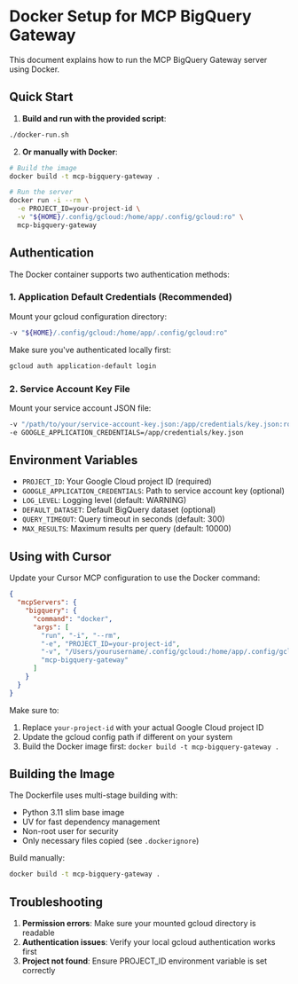 # Docker Setup for MCP BigQuery Gateway

This document explains how to run the MCP BigQuery Gateway server using Docker.

## Quick Start

1. **Build and run with the provided script**:
```bash
./docker-run.sh
```

2. **Or manually with Docker**:
```bash
# Build the image
docker build -t mcp-bigquery-gateway .

# Run the server
docker run -i --rm \
  -e PROJECT_ID=your-project-id \
  -v "${HOME}/.config/gcloud:/home/app/.config/gcloud:ro" \
  mcp-bigquery-gateway
```

## Authentication

The Docker container supports two authentication methods:

### 1. Application Default Credentials (Recommended)
Mount your gcloud configuration directory:
```bash
-v "${HOME}/.config/gcloud:/home/app/.config/gcloud:ro"
```

Make sure you've authenticated locally first:
```bash
gcloud auth application-default login
```

### 2. Service Account Key File
Mount your service account JSON file:
```bash
-v "/path/to/your/service-account-key.json:/app/credentials/key.json:ro" \
-e GOOGLE_APPLICATION_CREDENTIALS=/app/credentials/key.json
```

## Environment Variables

- `PROJECT_ID`: Your Google Cloud project ID (required)
- `GOOGLE_APPLICATION_CREDENTIALS`: Path to service account key (optional)
- `LOG_LEVEL`: Logging level (default: WARNING)
- `DEFAULT_DATASET`: Default BigQuery dataset (optional)
- `QUERY_TIMEOUT`: Query timeout in seconds (default: 300)
- `MAX_RESULTS`: Maximum results per query (default: 10000)

## Using with Cursor

Update your Cursor MCP configuration to use the Docker command:

```json
{
  "mcpServers": {
    "bigquery": {
      "command": "docker",
      "args": [
        "run", "-i", "--rm",
        "-e", "PROJECT_ID=your-project-id",
        "-v", "/Users/yourusername/.config/gcloud:/home/app/.config/gcloud:ro",
        "mcp-bigquery-gateway"
      ]
    }
  }
}
```

Make sure to:
1. Replace `your-project-id` with your actual Google Cloud project ID
2. Update the gcloud config path if different on your system
3. Build the Docker image first: `docker build -t mcp-bigquery-gateway .`

## Building the Image

The Dockerfile uses multi-stage building with:
- Python 3.11 slim base image
- UV for fast dependency management
- Non-root user for security
- Only necessary files copied (see `.dockerignore`)

Build manually:
```bash
docker build -t mcp-bigquery-gateway .
```

## Troubleshooting

1. **Permission errors**: Make sure your mounted gcloud directory is readable
2. **Authentication issues**: Verify your local gcloud authentication works first
3. **Project not found**: Ensure PROJECT_ID environment variable is set correctly 